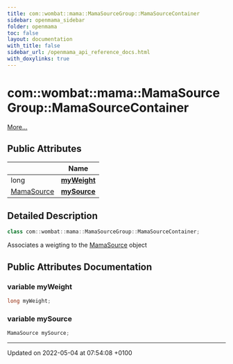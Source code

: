 ```yaml
---
title: com::wombat::mama::MamaSourceGroup::MamaSourceContainer
sidebar: openmama_sidebar
folder: openmama
toc: false
layout: documentation
with_title: false
sidebar_url: /openmama_api_reference_docs.html
with_doxylinks: true
---
```


# com::wombat::mama::MamaSourceGroup::MamaSourceContainer



 [More...](#detailed-description)

## Public Attributes

|                | Name           |
| -------------- | -------------- |
| long | **[myWeight](classcom_1_1wombat_1_1mama_1_1MamaSourceGroup_1_1MamaSourceContainer.html#variable-myweight)**  |
| [MamaSource](classcom_1_1wombat_1_1mama_1_1MamaSource.html) | **[mySource](classcom_1_1wombat_1_1mama_1_1MamaSourceGroup_1_1MamaSourceContainer.html#variable-mysource)**  |

## Detailed Description

```java
class com::wombat::mama::MamaSourceGroup::MamaSourceContainer;
```


Associates a weigting to the [MamaSource](classcom_1_1wombat_1_1mama_1_1MamaSource.html) object 

## Public Attributes Documentation

### variable myWeight

```java
long myWeight;
```


### variable mySource

```java
MamaSource mySource;
```


-------------------------------

Updated on 2022-05-04 at 07:54:08 +0100